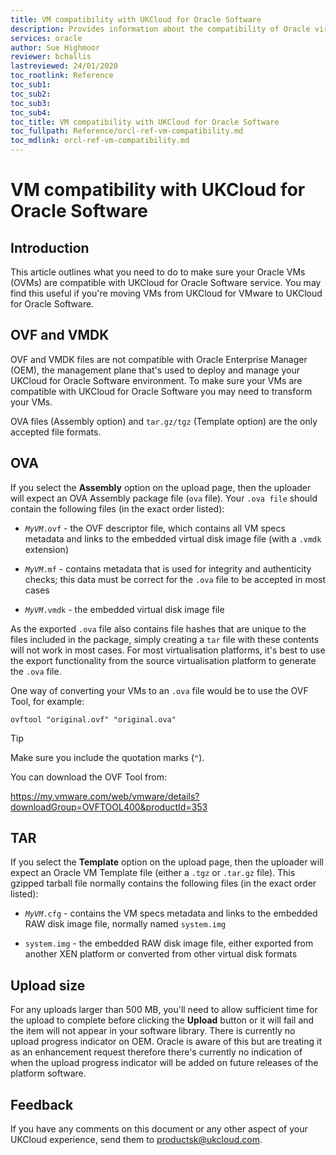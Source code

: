 ```yaml
---
title: VM compatibility with UKCloud for Oracle Software
description: Provides information about the compatibility of Oracle virtual machines with UKCloud for Oracle Software
services: oracle
author: Sue Highmoor
reviewer: bchallis
lastreviewed: 24/01/2020
toc_rootlink: Reference
toc_sub1: 
toc_sub2:
toc_sub3:
toc_sub4:
toc_title: VM compatibility with UKCloud for Oracle Software
toc_fullpath: Reference/orcl-ref-vm-compatibility.md
toc_mdlink: orcl-ref-vm-compatibility.md
---
```


# VM compatibility with UKCloud for Oracle Software

## Introduction

This article outlines what you need to do to make sure your Oracle VMs (OVMs) are compatible with UKCloud for Oracle Software service. You may find this useful if you're moving VMs from UKCloud for VMware to UKCloud for Oracle Software.

## OVF and VMDK

OVF and VMDK files are not compatible with Oracle Enterprise Manager (OEM), the management plane that's used to deploy and manage your UKCloud for Oracle Software environment. To make sure your VMs are compatible with UKCloud for Oracle Software you may need to transform your VMs.

OVA files (Assembly option) and `tar.gz/tgz` (Template option) are the only accepted file formats.

## OVA

If you select the **Assembly** option on the upload page, then the uploader will expect an OVA Assembly package file (`ova` file). Your `.ova file` should contain the following files (in the exact order listed):

- *`MyVM`*`.ovf` - the OVF descriptor file, which contains all VM specs metadata and links to the embedded virtual disk image file (with a `.vmdk` extension)

- *`MyVM`*`.mf` - contains metadata that is used for integrity and authenticity checks; this data must be correct for the `.ova` file to be accepted in most cases

- *`MyVM`*`.vmdk` - the embedded virtual disk image file

As the exported `.ova` file also contains file hashes that are unique to the files included in the package, simply creating a `tar` file with these contents will not work in most cases. For most virtualisation platforms, it's best to use the export functionality from the source virtualisation platform to generate the `.ova` file.

One way of converting your VMs to an `.ova` file would be to use the OVF Tool, for example:

```
ovftool "original.ovf" "original.ova"
```

> [!TIP]
> Make sure you include the quotation marks (`"`).

You can download the OVF Tool from:

<https://my.vmware.com/web/vmware/details?downloadGroup=OVFTOOL400&productId=353>

## TAR

If you select the **Template** option on the upload page, then the uploader will expect an Oracle VM Template file (either a `.tgz` or `.tar.gz` file). This gzipped tarball file normally contains the following files (in the exact order listed):

- *`MyVM`*`.cfg` - contains the VM specs metadata and links to the embedded RAW disk image file, normally named `system.img`

- `system.img` - the embedded RAW disk image file, either exported from another XEN platform or converted from other virtual disk formats

## Upload size

For any uploads larger than 500 MB, you'll need to allow sufficient time for the upload to complete before clicking the **Upload** button or it will fail and the item will not appear in your software library. There is currently no upload progress indicator on OEM. Oracle is aware of this but are treating it as an enhancement request therefore there's currently no indication of when the upload progress indicator will be added on future releases of the platform software.

## Feedback

If you have any comments on this document or any other aspect of your UKCloud experience, send them to <productsk@ukcloud.com>.
